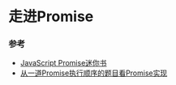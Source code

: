 # 走进Promise

### 参考

* [JavaScript Promise迷你书](http://liubin.org/promises-book/)
* [从一道Promise执行顺序的题目看Promise实现](https://fed.renren.com/2018/03/10/promise/?utm_source=tuicool&utm_medium=referral)